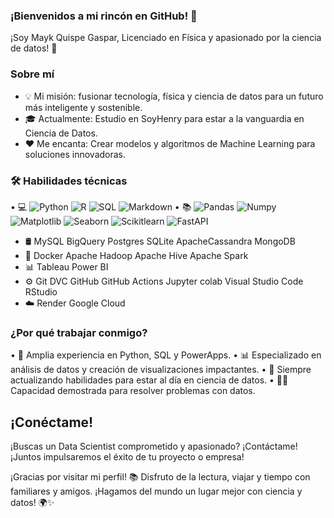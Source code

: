 ### ¡Bienvenidos a mi rincón en GitHub! 👋

¡Soy Mayk Quispe Gaspar, Licenciado en Física y apasionado por la ciencia de datos! 🚀

### Sobre mí
* 💡 Mi misión: fusionar tecnología, física y ciencia de datos para un futuro más inteligente y sostenible.
* 🎓 Actualmente: Estudio en SoyHenry para estar a la vanguardia en Ciencia de Datos.
* ❤️ Me encanta: Crear modelos y algoritmos de Machine Learning para soluciones innovadoras.

### 🛠  Habilidades técnicas
• 💻   ![Python](https://camo.githubusercontent.com/8717d68f9391c117fed2e684f1661d04825367eea9e812bce2316064552612cb/68747470733a2f2f696d672e736869656c64732e696f2f62616467652f2d507974686f6e2d3333333333333f7374796c653d666c6174266c6f676f3d707974686f6e)
![R](https://camo.githubusercontent.com/6570a712559ab2ff4bbb01d4dfe8eeb0a306a9ee067ed21fff83f2b7f84c135f/68747470733a2f2f696d672e736869656c64732e696f2f62616467652f2d522d3333333333333f7374796c653d666c6174266c6f676f3d52266c6f676f436f6c6f723d323736444333)
![SQL](https://camo.githubusercontent.com/9ddebb9a0e81cd89821ac06463148694cd43cfeac4dbe308301207acb026146b/68747470733a2f2f696d672e736869656c64732e696f2f62616467652f2d53514c2d3333333333333f7374796c653d666c6174266c6f676f3d73716c)
![Markdown](https://camo.githubusercontent.com/e792c861cfda991fb13d92dd4d0a1622ae8114dd853e907c924229c606a36a63/68747470733a2f2f696d672e736869656c64732e696f2f62616467652f2d4d61726b646f776e2d3333333333333f7374796c653d666c6174266c6f676f3d6d61726b646f776e)
• 📚   ![Pandas](https://camo.githubusercontent.com/9e78bb9f2ff1ef9379225ff2d6f5f016c2ac8fadc8f9216f3e494bcc267d7c7d/68747470733a2f2f696d672e736869656c64732e696f2f62616467652f2d50616e6461732d3333333333333f7374796c653d666c6174266c6f676f3d70616e646173) 
![Numpy](https://camo.githubusercontent.com/1217dd40533a97f01df526f5bdc8b8ba8d3051c19e5f9a8c5f6222ee69a67f8f/68747470733a2f2f696d672e736869656c64732e696f2f62616467652f2d4e756d70792d3333333333333f7374796c653d666c6174266c6f676f3d6e756d7079) 
![Matplotlib](https://camo.githubusercontent.com/403e5ce2d3ef6d224bea0c7c80a56163e2b45f6e22217763c8a120ef75a358ac/68747470733a2f2f696d672e736869656c64732e696f2f62616467652f2d4d6174706c6f746c69622d3333333333333f7374796c653d666c6174266c6f676f3d6d6174706c6f746c6962) 
![Seaborn](https://camo.githubusercontent.com/e201375c38daa6072b01be9a990ce739894b45a4ba22e2d6810b595510d04237/68747470733a2f2f696d672e736869656c64732e696f2f62616467652f2d536561626f726e2d3333333333333f7374796c653d666c6174266c6f676f3d736561626f726e) 
![Scikitlearn]([0cbd82d151ebc6cf0889321c64b47794fe45a26387500c2dea0f0df649122d23](https://camo.githubusercontent.com/0cbd82d151ebc6cf0889321c64b47794fe45a26387500c2dea0f0df649122d23/68747470733a2f2f696d672e736869656c64732e696f2f62616467652f2d5363696b69746c6561726e2d3333333333333f7374796c653d666c6174266c6f676f3d7363696b69746c6561726e)) 
![FastAPI](https://camo.githubusercontent.com/245478b20015f27783b824f67d3e8555430444236e71746b872b67f6db7c1b54/68747470733a2f2f696d672e736869656c64732e696f2f62616467652f2d466173744150492d3333333333333f7374796c653d666c6174266c6f676f3d66617374617069)
* 🛢   MySQL BigQuery Postgres SQLite ApacheCassandra MongoDB
* 🔧   Docker Apache Hadoop Apache Hive Apache Spark
* 📊   Tableau Power BI
* ⚙️   Git DVC GitHub GitHub Actions Jupyter colab Visual Studio Code RStudio
* ☁️   Render Google Cloud


### ¿Por qué trabajar conmigo?
• 💼 Amplia experiencia en Python, SQL y PowerApps.
• 📊 Especializado en análisis de datos y creación de visualizaciones impactantes.
• 🌱 Siempre actualizando habilidades para estar al día en ciencia de datos.
• 👨‍💼 Capacidad demostrada para resolver problemas con datos.

## ¡Conéctame!
¡Buscas un Data Scientist comprometido y apasionado? ¡Contáctame! ¡Juntos impulsaremos el éxito de tu proyecto o empresa!

¡Gracias por visitar mi perfil! 📚 Disfruto de la lectura, viajar y tiempo con familiares y amigos. ¡Hagamos del mundo un lugar mejor con ciencia y datos! 🌍✨

<!--
**MAYKJOEL/MAYKJOEL** is a ✨ _special_ ✨ repository because its `README.md` (this file) appears on your GitHub profile.

Here are some ideas to get you started:

- 🔭 I’m currently working on ...
- 🌱 I’m currently learning ...
- 👯 I’m looking to collaborate on ...
- 🤔 I’m looking for help with ...
- 💬 Ask me about ...
- 📫 How to reach me: ...
- 😄 Pronouns: ...
- ⚡ Fun fact: ...
-->
